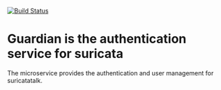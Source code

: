 [![Build Status](https://travis-ci.org/suricatatalk/guardian.svg?branch=master)](https://travis-ci.org/suricatatalk/guardian)

# Guardian is the authentication service for suricata
The microservice provides the authentication and user management for suricatatalk.

